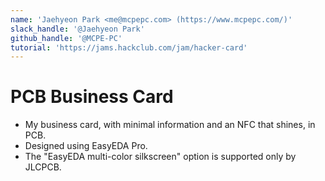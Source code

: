 ```yaml
---
name: 'Jaehyeon Park <me@mcpepc.com> (https://www.mcpepc.com/)'
slack_handle: '@Jaehyeon Park'
github_handle: '@MCPE-PC'
tutorial: 'https://jams.hackclub.com/jam/hacker-card'
---
```


# PCB Business Card

<!-- Describe your board in 2-3 sentences. What are you making? What will it do? -->
<!-- How much is it going to cost? -->

- My business card, with minimal information and an NFC that shines, in PCB.
- Designed using EasyEDA Pro.
- The "EasyEDA multi-color silkscreen" option is supported only by JLCPCB.

<!-- Tell us a little bit about your design process. What were some challenges? What helped? ***Totally optional*** -->
